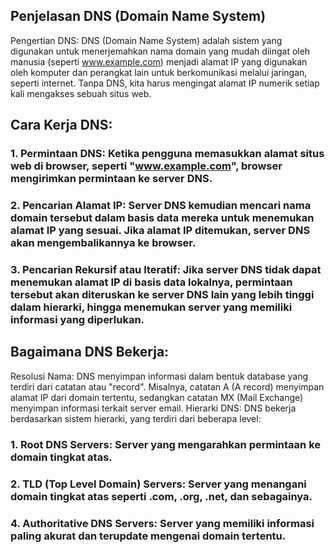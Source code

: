 ## Penjelasan DNS (Domain Name System)

Pengertian DNS: DNS (Domain Name System) adalah sistem yang digunakan untuk menerjemahkan nama domain yang mudah diingat oleh manusia (seperti www.example.com) menjadi alamat IP yang digunakan oleh komputer dan perangkat lain untuk berkomunikasi melalui jaringan, seperti internet. Tanpa DNS, kita harus mengingat alamat IP numerik setiap kali mengakses sebuah situs web.

##   Cara Kerja DNS:

### 1. Permintaan DNS: Ketika pengguna memasukkan alamat situs web di browser, seperti "www.example.com", browser mengirimkan permintaan ke server DNS.
### 2. Pencarian Alamat IP: Server DNS kemudian mencari nama domain tersebut dalam basis data mereka untuk menemukan alamat IP yang sesuai. Jika alamat IP ditemukan, server DNS akan mengembalikannya ke browser.
### 3. Pencarian Rekursif atau Iteratif: Jika server DNS tidak dapat menemukan alamat IP di basis data lokalnya, permintaan tersebut akan diteruskan ke server DNS lain yang lebih tinggi dalam hierarki, hingga menemukan server yang memiliki informasi yang diperlukan.

## Bagaimana DNS Bekerja:

Resolusi Nama: DNS menyimpan informasi dalam bentuk database yang terdiri dari catatan atau "record". Misalnya, catatan A (A record) menyimpan alamat IP dari domain tertentu, sedangkan catatan MX (Mail Exchange) menyimpan informasi terkait server email.
Hierarki DNS: DNS bekerja berdasarkan sistem hierarki, yang terdiri dari beberapa level:
### 1. Root DNS Servers: Server yang mengarahkan permintaan ke domain tingkat atas.
### 2. TLD (Top Level Domain) Servers: Server yang menangani domain tingkat atas seperti .com, .org, .net, dan sebagainya.
### 4. Authoritative DNS Servers: Server yang memiliki informasi paling akurat dan terupdate mengenai domain tertentu.
